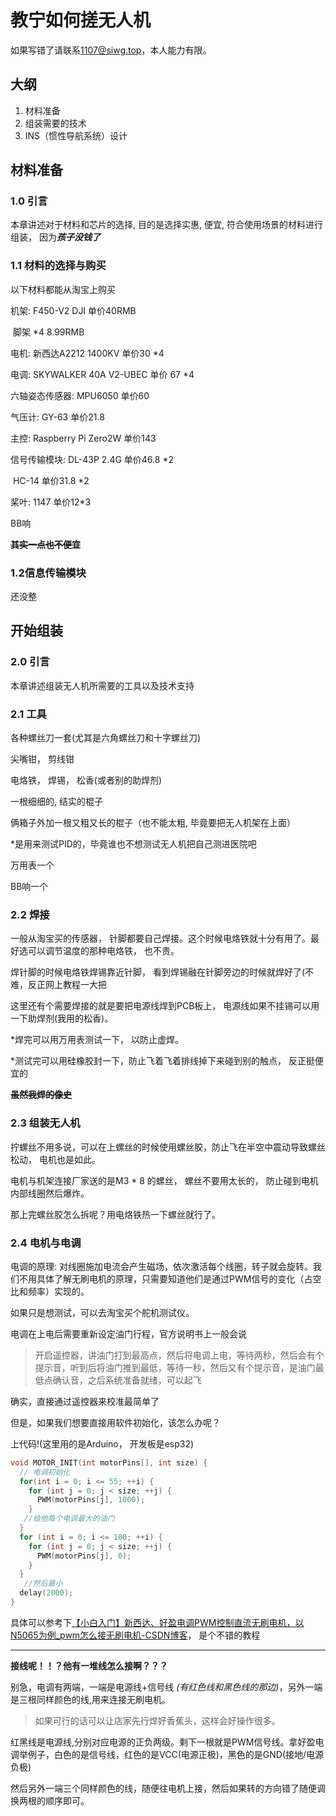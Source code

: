 # 教宁如何搓无人机

如果写错了请联系[1107@siwg.top](mailto:1107@siwg.top)，本人能力有限。

## 大纲

1. 材料准备
2. 组装需要的技术
3. INS（惯性导航系统）设计

## 材料准备

### 1.0  引言

本章讲述对于材料和芯片的选择, 目的是选择实惠, 便宜, 符合使用场景的材料进行组装， 因为***孩子没钱了***

### 1.1 材料的选择与购买

以下材料都能从淘宝上购买

机架: F450-V2 DJI    单价40RMB

​      脚架            *4   8.99RMB

电机: 新西达A2212 1400KV 单价30 *4

电调: SKYWALKER 40A V2-UBEC 单价 67 *4

六轴姿态传感器: MPU6050 单价60

气压计: GY-63 单价21.8

主控: Raspberry Pi Zero2W 单价143

信号传输模块: DL-43P 2.4G   单价46.8 *2

​               HC-14          单价31.8 *2

桨叶: 1147 单价12*3

BB响

**~~其实一点也不便宜~~**



### 1.2信息传输模块

还没整



## 开始组装

### 2.0 引言

本章讲述组装无人机所需要的工具以及技术支持

### 2.1 工具

各种螺丝刀一套(尤其是六角螺丝刀和十字螺丝刀)

尖嘴钳， 剪线钳

电烙铁， 焊锡， 松香(或者别的助焊剂)

一根细细的, 结实的棍子

俩箱子外加一根又粗又长的棍子（也不能太粗, 毕竟要把无人机架在上面）

*是用来测试PID的，毕竟谁也不想测试无人机把自己测进医院吧

万用表一个

BB响一个

### 2.2 焊接

一般从淘宝买的传感器， 针脚都要自己焊接。这个时候电烙铁就十分有用了。最好选可以调节温度的那种电烙铁， 也不贵。

焊针脚的时候电烙铁焊锡靠近针脚， 看到焊锡融在针脚旁边的时候就焊好了(不难，反正网上教程一大把

 

这里还有个需要焊接的就是要把电源线焊到PCB板上， 电源线如果不挂锡可以用一下助焊剂(我用的松香)。

*焊完可以用万用表测试一下， 以防止虚焊。

*测试完可以用硅橡胶封一下，防止飞着飞着排线掉下来碰到别的触点， 反正挺便宜的

**~~虽然我焊的像史~~**



### 2.3 组装无人机

拧螺丝不用多说，可以在上螺丝的时候使用螺丝胶，防止飞在半空中震动导致螺丝松动， 电机也是如此。

电机与机架连接厂家送的是M3 * 8 的螺丝， 螺丝不要用太长的， 防止碰到电机内部线圈然后爆炸。

那上完螺丝胶怎么拆呢？用电烙铁热一下螺丝就行了。



### 2.4 电机与电调

电调的原理: 对线圈施加电流会产生磁场，依次激活每个线圈，转子就会旋转。我们不用具体了解无刷电机的原理，只需要知道他们是通过PWM信号的变化（占空比和频率）实现的。

如果只是想测试，可以去淘宝买个舵机测试仪。

电调在上电后需要重新设定油门行程，官方说明书上一般会说

> 开启遥控器，讲油门打到最高点，然后将电调上电，等待两秒，然后会有个提示音，听到后将油门推到最低，等待一秒，然后又有个提示音，是油门最低点确认音，之后系统准备就绪，可以起飞

确实，直接通过遥控器来校准最简单了

但是，如果我们想要直接用软件初始化，该怎么办呢？

上代码!(这里用的是Arduino， 开发板是esp32)

``` c++
void MOTOR_INIT(int motorPins[], int size) {
  // 电调初始化
  for(int i = 0; i <= 55; ++i) {
    for (int j = 0; j < size; ++j) {
      PWM(motorPins[j], 1000);
    }
   //给他每个电调最大的油门
  }
  for (int i = 0; i <= 100; ++i) {
    for (int j = 0; j < size; ++j) {
      PWM(motorPins[j], 0);
    }
  }
   //然后最小
  delay(2000);
}
```

具体可以参考下[【小白入门】新西达、好盈电调PWM控制直流无刷电机，以N5065为例_pwm怎么接无刷电机-CSDN博客](https://blog.csdn.net/Averus/article/details/130022463)， 是个不错的教程

--------

**接线呢！！？他有一堆线怎么接啊？？？**

别急，电调有两端，一端是电源线+信号线 *(有红色线和黑色线的那边)*，另外一端是三根同样颜色的线,用来连接无刷电机。

>如果可行的话可以让店家先行焊好香蕉头，这样会好操作很多。

红黑线是电源线,分别对应电源的正负两级。剩下一根就是PWM信号线。拿好盈电调举例子，白色的是信号线，红色的是VCC(电源正极)，黑色的是GND(接地/电源负极)

然后另外一端三个同样颜色的线，随便往电机上接，然后如果转的方向错了随便调换两根的顺序即可。
